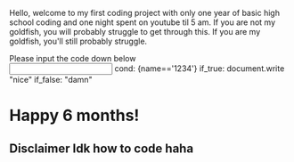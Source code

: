Hello, welcome to my first coding project with only one year of basic high school coding and one night spent on youtube til 5 am. If you are not my goldfish, you will probably struggle to get through this. If you are my goldfish, you'll still probably struggle.
<br>
<body>
Please input the code down below
<form class="passform"> 
    <input type="text" name="input_field" id="nm">
    cond: {name=='1234'}
    if_true: document.write "nice"
    if_false: "damn"

<h1> Happy 6 months!</h1>
<h2> Disclaimer Idk how to code haha</h2>
 </body>
